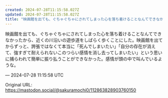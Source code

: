 ```yaml
---
created: 2024-07-28T11:15:58.027Z
updated: 2024-07-28T11:15:58.027Z
title: "映画館を出ても、ぐちゃぐちゃにされてしまった心を落ち着けることなんてできなかった[...]"
---
```


<p>映画館を出ても、ぐちゃぐちゃにされてしまった心を落ち着けることなんてできなかったから、近くの川沿いの遊歩道をしばらく歩くことにした。映画館を出てからずっと、誇張ではなくて本当に「死んでしまいたい」「自分の存在が消えて、強すぎて耐えられないこのつらい感情を消し去ってしまいたい」という思いに捕らわれて簡単に振り払うことができなかった。感情が頭の中で叫んでいるような。</p>

&mdash; 2024-07-28 11:15:58 UTC

Original URL: https://mastodon.social/@sakuramochi0/112863828903760150
